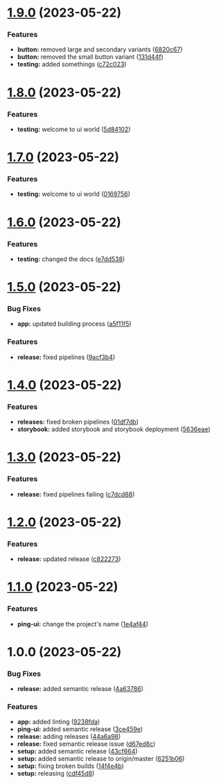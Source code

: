 # [1.9.0](https://github.com/JoshuaKeys/ping-ui/compare/v1.8.0...v1.9.0) (2023-05-22)


### Features

* **button:** removed large and secondary variants ([6820c67](https://github.com/JoshuaKeys/ping-ui/commit/6820c67b967ba8e3e3b25d39d559aad430355f45))
* **button:** removed the small button variant ([131d44f](https://github.com/JoshuaKeys/ping-ui/commit/131d44f047b428ac2418f5866ac5d329c1367cbe))
* **testing:** added somethings ([c72c023](https://github.com/JoshuaKeys/ping-ui/commit/c72c02399ece912346c7d60fa7ffca7eb6ed4e7b))

# [1.8.0](https://github.com/JoshuaKeys/ping-ui/compare/v1.7.0...v1.8.0) (2023-05-22)


### Features

* **testing:** welcome to ui world ([5d84102](https://github.com/JoshuaKeys/ping-ui/commit/5d84102571173754642b77f95984f43c31d88203))

# [1.7.0](https://github.com/JoshuaKeys/ping-ui/compare/v1.6.0...v1.7.0) (2023-05-22)


### Features

* **testing:** welcome to ui world ([0169756](https://github.com/JoshuaKeys/ping-ui/commit/0169756a14a18b3d2e226bbf964c78fa667840a5))

# [1.6.0](https://github.com/JoshuaKeys/ping-ui/compare/v1.5.0...v1.6.0) (2023-05-22)


### Features

* **testing:** changed the docs ([e7dd538](https://github.com/JoshuaKeys/ping-ui/commit/e7dd538cc0c0d2bce2e3c0c3ee65ef58ea20780b))

# [1.5.0](https://github.com/JoshuaKeys/ping-ui/compare/v1.4.0...v1.5.0) (2023-05-22)


### Bug Fixes

* **app:** updated building process ([a5f11f5](https://github.com/JoshuaKeys/ping-ui/commit/a5f11f567f5902f0b9a38316e01f81483efa1850))


### Features

* **release:** fixed pipelines ([9acf3b4](https://github.com/JoshuaKeys/ping-ui/commit/9acf3b472967ec2f2dac31e4375ce853d076480b))

# [1.4.0](https://github.com/JoshuaKeys/ping-ui/compare/v1.3.0...v1.4.0) (2023-05-22)


### Features

* **releases:** fixed broken pipelines ([01df7db](https://github.com/JoshuaKeys/ping-ui/commit/01df7dbf89309b79ff61fae05f82194a6b6a0ce5))
* **storybook:** added storybook and storybook deployment ([5636eae](https://github.com/JoshuaKeys/ping-ui/commit/5636eaeeabb9b40198b7e5b234893943b2ab86b9))

# [1.3.0](https://github.com/JoshuaKeys/ping-ui/compare/v1.2.0...v1.3.0) (2023-05-22)


### Features

* **release:** fixed pipelines failing ([c7dcd88](https://github.com/JoshuaKeys/ping-ui/commit/c7dcd8866a392e7c8d2a177908e620403de96a29))

# [1.2.0](https://github.com/JoshuaKeys/ping-ui/compare/v1.1.0...v1.2.0) (2023-05-22)


### Features

* **release:** updated release ([c822273](https://github.com/JoshuaKeys/ping-ui/commit/c822273039bc4632d26f6ed14e9e7d54ebbaa9f7))

# [1.1.0](https://github.com/JoshuaKeys/ping-ui/compare/v1.0.0...v1.1.0) (2023-05-22)


### Features

* **ping-ui:** change the project's name ([1e4af44](https://github.com/JoshuaKeys/ping-ui/commit/1e4af44d942d66811f2cd12ef2f3a000392883e1))

# 1.0.0 (2023-05-22)


### Bug Fixes

* **release:** added semantic release ([4a63786](https://github.com/JoshuaKeys/ping-ui/commit/4a63786bf7257448acc9edd21ab05072fd0e2885))


### Features

* **app:** added linting ([9238fda](https://github.com/JoshuaKeys/ping-ui/commit/9238fda2a16cdd8e076f403e9d9676e0005618bf))
* **ping-ui:** added semantic release ([3ce459e](https://github.com/JoshuaKeys/ping-ui/commit/3ce459e698fcb4f9bc4071d7f3443d7051a4a4d5))
* **release:** adding releases ([44a6a98](https://github.com/JoshuaKeys/ping-ui/commit/44a6a988ce91d19e0a1d7eedae1bb665825a6f57))
* **release:** fixed semantic release issue ([d67ed8c](https://github.com/JoshuaKeys/ping-ui/commit/d67ed8ca4c05e2c1d5657e558232caacf82be87c))
* **setup:** added semantic release ([43cf664](https://github.com/JoshuaKeys/ping-ui/commit/43cf664b88db1377d32c379885f7f13eec053753))
* **setup:** added semantic release to origin/master ([6251b06](https://github.com/JoshuaKeys/ping-ui/commit/6251b062c67a93d9a9c1675d3c91ef8069c11e5f))
* **setup:** fixing broken builds ([14f4e4b](https://github.com/JoshuaKeys/ping-ui/commit/14f4e4bd8e286c6a4adc53b8705f0668c576d703))
* **setup:** releasing ([cdf45d8](https://github.com/JoshuaKeys/ping-ui/commit/cdf45d86f9b2299f41664ff3afaa43bb451f9e2f))
